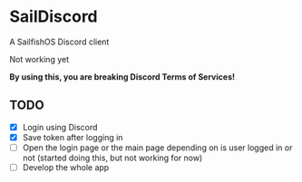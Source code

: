 # SailDiscord

A SailfishOS Discord client

Not working yet

**By using this, you are breaking Discord Terms of Services!**

## TODO

- [X] Login using Discord
- [X] Save token after logging in
- [ ] Open the login page or the main page depending on is user logged in or not (started doing this, but not working for now)
- [ ] Develop the whole app
